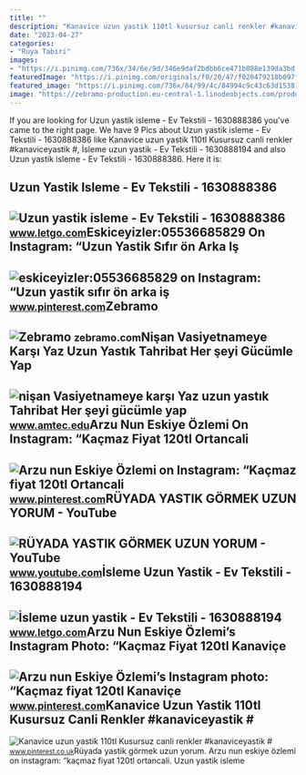 ```yaml
---
title: ""
description: "Kanavice uzun yastik 110tl kusursuz canli renkler #kanaviceyastik #"
date: "2023-04-27"
categories:
- "Ruya Tabiri"
images:
- "https://i.pinimg.com/736x/34/6e/9d/346e9daf2bdbb6ce471b088e139da3bd.jpg"
featuredImage: "https://i.pinimg.com/originals/f0/20/47/f020479218b097fc9ec893515d9f4e14.jpg"
featured_image: "https://i.pinimg.com/736x/84/99/4c/84994c9c43c63d153812b033c49ac979.jpg"
image: "https://zebramo-production.eu-central-1.linodeobjects.com/product_images/2022-22/01G4HT57JT1E9EHNPN3X0Z2BV9_1024x1024.jpeg"
---
```


If you are looking for Uzun yastik isleme - Ev Tekstili - 1630888386 you've came to the right page. We have 9 Pics about Uzun yastik isleme - Ev Tekstili - 1630888386 like Kanavice uzun yastik 110tl Kusursuz canli renkler #kanaviceyastik #, İsleme uzun yastik - Ev Tekstili - 1630888194 and also Uzun yastik isleme - Ev Tekstili - 1630888386. Here it is:

Uzun Yastik Isleme - Ev Tekstili - 1630888386
---------------------------------------------

 ![Uzun yastik isleme - Ev Tekstili - 1630888386](https://apollo-ireland.akamaized.net/v1/files/ife5jj6pk81p-OLXAUTOTR/image) <small>www.letgo.com</small>Eskiceyizler:05536685829 On Instagram: “Uzun Yastik Sıfır ön Arka Iş
--------------------------------------------------------------------

 ![eskiceyizler:05536685829 on Instagram: “Uzun yastik sıfır ön arka iş](https://i.pinimg.com/736x/b6/4b/4f/b64b4fb59c93d2fa4c386219eadf7af5.jpg) <small>www.pinterest.com</small>Zebramo
-------

 ![Zebramo](https://zebramo-production.eu-central-1.linodeobjects.com/product_images/2022-22/01G4HT57JT1E9EHNPN3X0Z2BV9_1024x1024.jpeg) <small>zebramo.com</small>Nişan Vasiyetnameye Karşı Yaz Uzun Yastık Tahribat Her şeyi Gücümle Yap
-----------------------------------------------------------------------

 ![nişan Vasiyetnameye karşı Yaz uzun yastık Tahribat Her şeyi gücümle yap](https://www.cumbaselection.com.tr/content/images/thumbs/0043260_ponponlu-uzun-yastik-30x65-cm_600.jpeg) <small>www.amtec.edu</small>Arzu Nun Eskiye Özlemi On Instagram: “Kaçmaz Fiyat 120tl Ortancali
------------------------------------------------------------------

 ![Arzu nun Eskiye Özlemi on Instagram: “Kaçmaz fiyat 120tl Ortancali](https://i.pinimg.com/736x/84/99/4c/84994c9c43c63d153812b033c49ac979.jpg) <small>www.pinterest.com</small>RÜYADA YASTIK GÖRMEK UZUN YORUM - YouTube
-----------------------------------------

 ![RÜYADA YASTIK GÖRMEK UZUN YORUM - YouTube](https://i.ytimg.com/vi/SLkUIgGCgC0/maxresdefault.jpg?sqp=-oaymwEmCIAKENAF8quKqQMa8AEB-AH-CYAC0AWKAgwIABABGGUgTChEMA8=&rs=AOn4CLDbrT_FlUKzuPG8k46vcqlQbWB-Pg) <small>www.youtube.com</small>İsleme Uzun Yastik - Ev Tekstili - 1630888194
---------------------------------------------

 ![İsleme uzun yastik - Ev Tekstili - 1630888194](https://apollo-ireland.akamaized.net/v1/files/5hms1r8c904n2-OLXAUTOTR/image) <small>www.letgo.com</small>Arzu Nun Eskiye Özlemi’s Instagram Photo: “Kaçmaz Fiyat 120tl Kanaviçe
----------------------------------------------------------------------

 ![Arzu nun Eskiye Özlemi’s Instagram photo: “Kaçmaz fiyat 120tl Kanaviçe](https://i.pinimg.com/originals/f0/20/47/f020479218b097fc9ec893515d9f4e14.jpg) <small>www.pinterest.com</small>Kanavice Uzun Yastik 110tl Kusursuz Canli Renkler #kanaviceyastik #
-------------------------------------------------------------------

 ![Kanavice uzun yastik 110tl Kusursuz canli renkler #kanaviceyastik #](https://i.pinimg.com/736x/34/6e/9d/346e9daf2bdbb6ce471b088e139da3bd.jpg) <small>www.pinterest.co.uk</small>Rüyada yastik görmek uzun yorum. Arzu nun eskiye özlemi on instagram: “kaçmaz fiyat 120tl ortancali. Uzun yastik isleme
